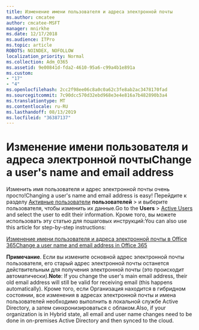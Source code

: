```yaml
---
title: Изменение имени пользователя и адреса электронной почты
ms.author: cmcatee
author: cmcatee-MSFT
manager: mnirkhe
ms.date: 12/17/2018
ms.audience: ITPro
ms.topic: article
ROBOTS: NOINDEX, NOFOLLOW
localization_priority: Normal
ms.collection: Adm_O365
ms.assetid: 9e00841d-fda2-4610-95a6-c99a4b1e891a
ms.custom:
- "17"
- "4"
ms.openlocfilehash: 2cc2f98ee06c8a0c0a62c3fe8ab2ac3478170fad
ms.sourcegitcommit: 7c90dcc570d32ebd968e3e4e816a7b482890b3a4
ms.translationtype: MT
ms.contentlocale: ru-RU
ms.lasthandoff: 08/13/2019
ms.locfileid: "36387137"
---
```

# <a name="change-a-users-name-and-email-address"></a><span data-ttu-id="3fa79-102">Изменение имени пользователя и адреса электронной почты</span><span class="sxs-lookup"><span data-stu-id="3fa79-102">Change a user's name and email address</span></span>

<span data-ttu-id="3fa79-103">Изменить имя пользователя и адрес электронной почты очень просто!</span><span class="sxs-lookup"><span data-stu-id="3fa79-103">Changing a user's name and email address is easy!</span></span> <span data-ttu-id="3fa79-104">Перейдите к разделу [Активные пользователи](https://go.microsoft.com/fwlink/p/?linkid=834822) **пользователей** \> и выберите пользователя, чтобы изменить их данные.</span><span class="sxs-lookup"><span data-stu-id="3fa79-104">Go to the **Users** \> [Active Users](https://go.microsoft.com/fwlink/p/?linkid=834822) and select the user to edit their information.</span></span> <span data-ttu-id="3fa79-105">Кроме того, вы можете использовать эту статью для пошаговых инструкций:</span><span class="sxs-lookup"><span data-stu-id="3fa79-105">You can also use this article for step-by-step instructions:</span></span>
  
[<span data-ttu-id="3fa79-106">Изменение имени пользователя и адреса электронной почты в Office 365</span><span class="sxs-lookup"><span data-stu-id="3fa79-106">Change a user name and email address in Office 365</span></span>](https://docs.microsoft.com/en-us/office365/admin/add-users/change-a-user-name-and-email-address)
  
 <span data-ttu-id="3fa79-107">**Примечание**. Если вы измените основной адрес электронной почты пользователя, его старый адрес электронной почты останется действительным для получения электронной почты (это происходит автоматически).</span><span class="sxs-lookup"><span data-stu-id="3fa79-107">**Note**: If you change the user's main email address, their old email address will still be valid for receiving email (this happens automatically).</span></span> <span data-ttu-id="3fa79-108">Кроме того, если Организация находится в гибридном состоянии, все изменения в адресах электронной почты и имена пользователей необходимо выполнить в локальной службе Active Directory, а затем синхронизироваться с облаком.</span><span class="sxs-lookup"><span data-stu-id="3fa79-108">Also, if your organization is in Hybrid state, all email and user name changes need to be done in on-premises Active Directory and then synced to the cloud.</span></span>